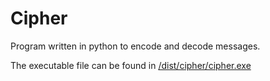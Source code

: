 # Cipher
Program written in python to encode and decode messages.

The executable file can be found in <a href="https://github.com/GovindRajeesh/Cipher/blob/main/dist/cipher/cipher.exe">/dist/cipher/cipher.exe</a>

